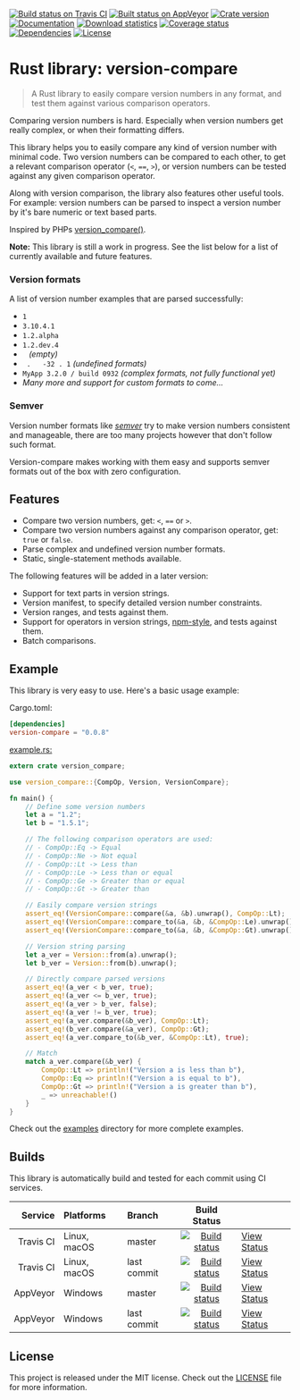 [![Build status on Travis CI][travis-master-badge]][travis-link]
[![Built status on AppVeyor][appveyor-master-badge]][appveyor-master-link]
[![Crate version][crate-version-badge]][crate-link]
[![Documentation][docs-badge]][docs]
[![Download statistics][crate-download-badge]][crate-link]
[![Coverage status][coverage-badge]][coverage-link]
[![Dependencies][dependency-badge]][dependency-link]
[![License][crate-license-badge]][crate-link]

[crate-version-badge]: https://img.shields.io/crates/v/version-compare.svg
[crate-download-badge]: https://img.shields.io/crates/d/version-compare.svg
[crate-license-badge]: https://img.shields.io/crates/l/version-compare.svg
[crate-link]: https://crates.io/crates/version-compare
[coverage-badge]: https://coveralls.io/repos/github/timvisee/version-compare/badge.svg?branch=master
[coverage-link]: https://coveralls.io/github/timvisee/version-compare?branch=master
[dependency-badge]: https://img.shields.io/badge/dependencies-none!-green.svg
[dependency-link]: https://libraries.io/github/timvisee/version-compare
[docs]: https://docs.rs/version-compare
[docs-badge]: https://docs.rs/version-compare/badge.svg

# Rust library: version-compare
> A Rust library to easily compare version numbers in any format, and test them against various comparison operators.

Comparing version numbers is hard. Especially when version numbers get really complex,
or when their formatting differs. 

This library helps you to easily compare any kind of version number with minimal code.
Two version numbers can be compared to each other, to get a relevant comparison operator (`<`, `==`, `>`),
or version numbers can be tested against any given comparison operator.

Along with version comparison, the library also features other useful tools.  
For example: version numbers can be parsed to inspect a version number by it's bare numeric or text based parts.

Inspired by PHPs [version_compare()](http://php.net/manual/en/function.version-compare.php).

**Note:** This library is still a work in progress.
See the list below for a list of currently available and future features.

### Version formats
A list of version number examples that are parsed successfully:

- `1`
- `3.10.4.1`
- `1.2.alpha`
- `1.2.dev.4`
- ` ` _(empty)_
- ` .   -32 . 1` _(undefined formats)_
- `MyApp 3.2.0 / build 0932` _(complex formats, not fully functional yet)_
- _Many more and support for custom formats to come..._

### Semver
Version number formats like [_semver_](http://semver.org/) try to make version numbers consistent and manageable,
there are too many projects however that don't follow such format.

Version-compare makes working with them easy and supports semver formats out of the box with zero configuration.

## Features
* Compare two version numbers, get: `<`, `==` or `>`.
* Compare two version numbers against any comparison operator, get: `true` or `false`.
* Parse complex and undefined version number formats.
* Static, single-statement methods available.

The following features will be added in a later version:

* Support for text parts in version strings.
* Version manifest, to specify detailed version number constraints.
* Version ranges, and tests against them.
* Support for operators in version strings, [npm-style](https://docs.npmjs.com/misc/semver), and tests against them.
* Batch comparisons.

## Example
This library is very easy to use. Here's a basic usage example:

Cargo.toml:
```toml
[dependencies]
version-compare = "0.0.8"
```

[example.rs:](examples/example.rs)
```rust
extern crate version_compare;

use version_compare::{CompOp, Version, VersionCompare};

fn main() {
    // Define some version numbers
    let a = "1.2";
    let b = "1.5.1";

    // The following comparison operators are used:
    // - CompOp::Eq -> Equal
    // - CompOp::Ne -> Not equal
    // - CompOp::Lt -> Less than
    // - CompOp::Le -> Less than or equal
    // - CompOp::Ge -> Greater than or equal
    // - CompOp::Gt -> Greater than

    // Easily compare version strings
    assert_eq!(VersionCompare::compare(&a, &b).unwrap(), CompOp::Lt);
    assert_eq!(VersionCompare::compare_to(&a, &b, &CompOp::Le).unwrap(), true);
    assert_eq!(VersionCompare::compare_to(&a, &b, &CompOp::Gt).unwrap(), false);

    // Version string parsing
    let a_ver = Version::from(a).unwrap();
    let b_ver = Version::from(b).unwrap();

    // Directly compare parsed versions
    assert_eq!(a_ver < b_ver, true);
    assert_eq!(a_ver <= b_ver, true);
    assert_eq!(a_ver > b_ver, false);
    assert_eq!(a_ver != b_ver, true);
    assert_eq!(a_ver.compare(&b_ver), CompOp::Lt);
    assert_eq!(b_ver.compare(&a_ver), CompOp::Gt);
    assert_eq!(a_ver.compare_to(&b_ver, &CompOp::Lt), true);

    // Match
    match a_ver.compare(&b_ver) {
        CompOp::Lt => println!("Version a is less than b"),
        CompOp::Eq => println!("Version a is equal to b"),
        CompOp::Gt => println!("Version a is greater than b"),
        _ => unreachable!()
    }
}
```

Check out the [examples](examples) directory for more complete examples.

## Builds
This library is automatically build and tested for each commit using CI services.

| Service   | Platforms    | Branch      | Build Status                                                   |                                     |
| --------: | :----------- | :---------- | :------------------------------------------------------------: | :---------------------------------- |
| Travis CI | Linux, macOS | master      | [![Build status][travis-master-badge]][travis-link]            | [View Status][travis-link]          |
| Travis CI | Linux, macOS | last commit | [![Build status][travis-last-badge]][travis-link]              | [View Status][travis-link]          |
| AppVeyor  | Windows      | master      | [![Build status][appveyor-master-badge]][appveyor-master-link] | [View Status][appveyor-master-link] |
| AppVeyor  | Windows      | last commit | [![Build status][appveyor-last-badge]][appveyor-last-link]     | [View Status][appveyor-last-link]   |

[travis-master-badge]:   https://travis-ci.org/timvisee/version-compare.svg?branch=master
[travis-last-badge]:     https://travis-ci.org/timvisee/version-compare.svg
[travis-link]:           https://travis-ci.org/timvisee/version-compare
[appveyor-master-badge]: https://ci.appveyor.com/api/projects/status/nikhmuoonooo05a6/branch/master?svg=true
[appveyor-last-badge]:   https://ci.appveyor.com/api/projects/status/nikhmuoonooo05a6?svg=true
[appveyor-master-link]:  https://ci.appveyor.com/project/timvisee/version-compare/branch/master
[appveyor-last-link]:    https://ci.appveyor.com/project/timvisee/version-compare

## License
This project is released under the MIT license. Check out the [LICENSE](LICENSE) file for more information.
